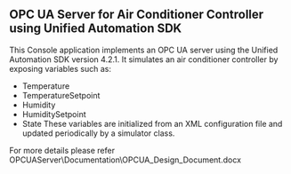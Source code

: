 ## OPC UA Server for Air Conditioner Controller using Unified Automation SDK
This Console application implements an OPC UA server using the Unified Automation SDK version 4.2.1. It simulates an air conditioner controller by exposing variables such as:
- Temperature
- TemperatureSetpoint
- Humidity
- HumiditySetpoint
- State
These variables are initialized from an XML configuration file and updated periodically by a simulator class.

For more details please refer OPCUAServer\Documentation\OPCUA_Design_Document.docx

